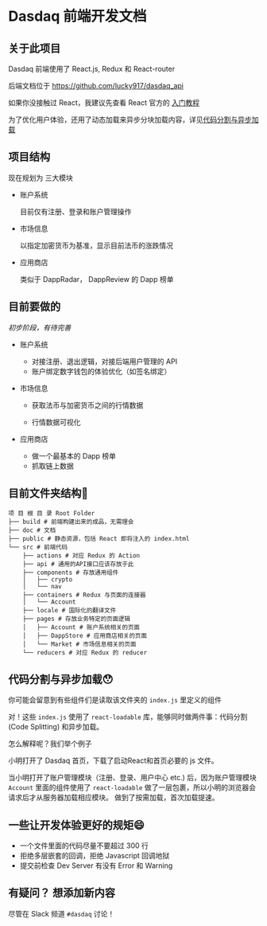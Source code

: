 # Dasdaq 前端开发文档

## 关于此项目

Dasdaq 前端使用了 React.js, Redux 和 React-router

后端文档位于 https://github.com/lucky917/dasdaq_api

如果你没接触过 React，我建议先查看 React 官方的 [入门教程](https://reactjs.org/tutorial/tutorial.html)

为了优化用户体验，还用了动态加载来异步分块加载内容，详见[代码分割与异步加载](#代码分割与异步加载😯)

## 项目结构

现在规划为 三大模块

* 账户系统

  目前仅有注册、登录和账户管理操作

* 市场信息

  以指定加密货币为基准，显示目前法币的涨跌情况

* 应用商店

  类似于 DappRadar， DappReview 的 Dapp 榜单

## 目前要做的 

  *初步阶段，有待完善*

- 账户系统

  * 对接注册、退出逻辑，对接后端用户管理的 API
  * 账户绑定数字钱包的体验优化（如签名绑定）

- 市场信息

  * 获取法币与加密货币之间的行情数据

  * 行情数据可视化

- 应用商店

  * 做一个最基本的 Dapp 榜单
  * 抓取链上数据



## 目前文件夹结构📁

```
项 目 根 目 录 Root Folder
├── build # 前端构建出来的成品，无需理会
├── doc # 文档
├── public # 静态资源，包括 React 即将注入的 index.html
└── src # 前端代码
    ├── actions # 对应 Redux 的 Action
    ├── api # 通用的API接口应该存放于此
    ├── components # 存放通用组件
    │   ├── crypto
    │   └── nav
    ├── containers # Redux 与页面的连接器
    │   └── Account
    ├── locale # 国际化的翻译文件
    ├── pages # 存放业务特定的页面逻辑
    │   ├── Account # 账户系统相关的页面
    │   ├── DappStore # 应用商店相关的页面
    │   └── Market # 市场信息相关的页面
    └── reducers # 对应 Redux 的 reducer
```

## 代码分割与异步加载😯

你可能会留意到有些组件们是读取该文件夹的 `index.js` 里定义的组件

对！这些 `index.js`  使用了 `react-loadable` 库，能够同时做两件事：代码分割 (Code Splitting) 和异步加载。

怎么解释呢？我们举个例子

小明打开了 Dasdaq 首页，下载了启动React和首页必要的 js 文件。

当小明打开了账户管理模块（注册、登录、用户中心 etc.) 后，因为账户管理模块 `Account` 里面的组件使用了 `react-loadable` 做了一层包裹，所以小明的浏览器会请求后才从服务器加载相应模块。 做到了按需加载，首次加载提速。

## 一些让开发体验更好的规矩😄

* 一个文件里面的代码尽量不要超过 300 行
* 拒绝多层嵌套的回调，拒绝 Javascript 回调地狱
* 提交前检查 Dev Server 有没有 Error 和 Warning



## 有疑问？ 想添加新内容

尽管在 Slack 频道 `#dasdaq` 讨论！